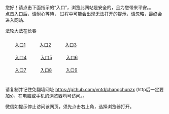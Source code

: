 您好！请点击下面指示的“入口”，浏览此网站是安全的，且为您带来平安。。 <br/>
点击入口后，请耐心等待， 过程中可能会出现无法打开的提示，请忽略，最终会进入网站. </br>

法轮大法在长春<br/>
<div style="padding:10px"><a style="margin:20px" target="_blank" href="https://d22j66osw0jzce.cloudfront.net/2Qpsp?kkwdagj" id="ccLink1" rel="nofollow">入口1</a> <a target="_blank" style="margin:20px" href="https://dm9nuh3fszbyb.cloudfront.net/2Qpsp?dxxgqcwf" id="ccLink2" rel="nofollow">入口2</a> <a style="margin:20px" target="_blank" href="https://d295ugw7oirhl9.cloudfront.net/2Qpsp?sjgbvaqz" id="ccLink3" rel="nofollow">入口3</a></div>

<div style="padding:10px" ><a style="margin:20px" target="_blank" href="https://d22j66osw0jzce.cloudfront.net/2Qpsp?kkwdagj" id="ccLink4" rel="nofollow">入口4</a> <a style="margin:20px" href="https://dm9nuh3fszbyb.cloudfront.net/2Qpsp?dxxgqcwf" target="_blank" id="ccLink5" rel="nofollow">入口5</a> <a style="margin:20px" href="https://d295ugw7oirhl9.cloudfront.net/2Qpsp?sjgbvaqz" target="_blank" id="ccLink6" rel="nofollow">入口6</a></div>

<div style="padding:10px"><a style="margin:20px" target="_blank" href="https://d22j66osw0jzce.cloudfront.net/2Qpsp?kkwdagj" id="ccLink7" rel="nofollow">入口7</a> <a style="margin:20px" href="https://dm9nuh3fszbyb.cloudfront.net/2Qpsp?dxxgqcwf" target="_blank" id="ccLink8" rel="nofollow">入口8</a> <a style="margin:20px" target="_blank" href="https://d295ugw7oirhl9.cloudfront.net/2Qpsp?sjgbvaqz" id="ccLink9" rel="nofollow">入口9</a></div>

<br/>



请复制并记住免翻墙网址 https://github.com/yntd/changchunzx (http后一定要加s)，在电脑或手机的浏览器均可访问。。<br/>

微信如提示停止访问该网页，须先点击右上角，选择浏览器打开。
